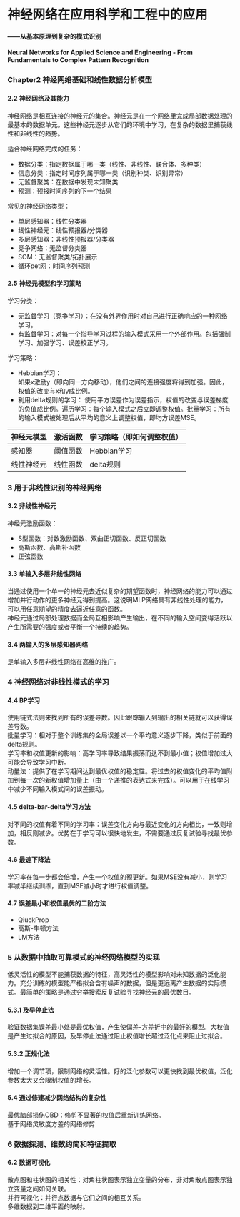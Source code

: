 # 神经网络在应用科学和工程中的应用
#### ——从基本原理到复杂的模式识别
**Neural Networks for Applied Science and Engineering - From Fundamentals to Complex Pattern Recognition**

### Chapter2 神经网络基础和线性数据分析模型
#### 2.2 神经网络及其能力
神经网络是相互连接的神经元的集合。神经元是在一个网络里完成局部数据处理的最基本的数据单元。这些神经元逐步从它们的环境中学习，在复杂的数据里捕获线性和非线性的趋势。  

适合神经网络完成的任务：  
* 数据分类：指定数据属于哪一类（线性、非线性、联合体、多种类）
* 信息分类：指定时间序列属于哪一类（识别种类、识别异常）
* 无监督聚类：在数据中发现未知聚类
* 预测：预报时间序列的下一个结果

常见的神经网络类型：  
* 单层感知器：线性分类器
* 线性神经元：线性预报器/分类器
* 多层感知器：非线性预报器/分类器
* 竞争网络：无监督分类器
* SOM：无监督聚类/拓扑展示
* 循环pet网：时间序列预测

#### 2.5 神经元模型和学习策略
学习分类：  
* 无监督学习（竞争学习）：在没有外界作用时对自己进行正确响应的一种网络学习。  
* 有监督学习：对每一个指导学习过程的输入模式采用一个外部作用。包括强制学习、加强学习、误差校正学习。  

学习策略：  
* Hebbian学习：  
  如果x激励y（即向同一方向移动），他们之间的连接强度将得到加强。因此，权值的改变与x和y成比例。  
* 利用delta规则的学习： 
  使用平方误差作为误差指示，权值的改变与误差梯度的负值成比例。遍历学习：每个输入模式之后立即调整权值。批量学习：所有的输入模式被处理后从平均的意义上调整权值，即均方误差MSE。  
  
|神经元模型|激活函数|学习策略（即如何调整权值）|
|:---|:---|:---|
|感知器|阈值函数|Hebbian学习|
|线性神经元|线性函数|delta规则|

### 3 用于非线性识别的神经网络
#### 3.2 非线性神经元
神经元激励函数：  
* S型函数：对数激励函数、双曲正切函数、反正切函数
* 高斯函数、高斯补函数
* 正弦函数  

#### 3.3 单输入多层非线性网络
当通过使用一个单一的神经元去近似复杂的期望函数时，神经网络的能力可以通过增加并行动作的更多神经元得到提高。这说明MLP网络具有非线性处理的能力，可以用任意期望的精度去逼近任意的函数。  
神经元通过局部处理数据而全局互相影响产生输出，在不同的输入空间变得活跃以产生所需要的强度或者平衡一个持续的趋势。  

#### 3.4 两输入的多层感知器网络
是单输入多层非线性网络在高维的推广。  

### 4 神经网络对非线性模式的学习
#### 4.4 BP学习
使用链式法则来找到所有的误差导数。因此跟踪输入到输出的相关链就可以获得误差导数。  
批量学习：相对于整个训练集的全局误差以一个平均意义逐步下降，类似于前面的delta规则。  
学习率和权值更新的影响：高学习率导致结果振荡而达不到最小值；权值增加过大可能会导致学习中断。  
动量法：提供了在学习期间达到最优权值的稳定性。将过去的权值变化的平均值附加到每一次的新权值增加量上（由一个递推的表达式来完成）。可以用于在线学习中减少不同输入模式间的误差振动。  

#### 4.5 delta-bar-delta学习方法
对不同的权值有着不同的学习率：误差变化方向与最近变化的方向相比，一致则增加，相反则减少。优势在于学习可以很快地发生，不需要通过反复试验寻找最优参数。  

#### 4.6 最速下降法
学习率在每一步都会倍增，产生一个权值的预更新。如果MSE没有减小，则学习率减半继续训练，直到MSE减小时才进行权值调整。  

#### 4.7 误差最小和权值最优的二阶方法
* QiuckProp
* 高斯-牛顿方法
* LM方法  

### 5 从数据中抽取可靠模式的神经网络模型的实现
低灵活性的模型不能捕获数据的特征，高灵活性的模型影响对未知数据的泛化能力。充分训练的模型能严格拟合含有噪声的数据，但是更远离产生数据的实际模式。最简单的策略是通过穷举搜索反复试验寻找神经元的最优数目。  

#### 5.3.1 及早停止法  
验证数据集误差最小处是最优权值，产生使偏差-方差折中的最好的模型。大权值是产生过拟合的原因，及早停止法通过阻止权值增长超过泛化点来阻止过拟合。  

#### 5.3.2 正规化法
增加一个调节项，限制网络的灵活性。好的泛化参数可以更快找到最优权值，泛化参数太大又会限制权值的增长。  

#### 5.4 通过修建减少网络结构的复杂性
最优脑部损伤OBD：修剪不显著的权值后重新训练网络。  
基于网络灵敏度方差的网络修剪  

### 6 数据探测、维数约简和特征提取
#### 6.2 数据可视化
散点图和柱状图的相关性：对角柱状图表示独立变量的分布，非对角散点图表示独立变量之间如何关联。  
并行可视化：并行点数据与它们之间的相互关系。  
多维数据到二维平面的映射。  

